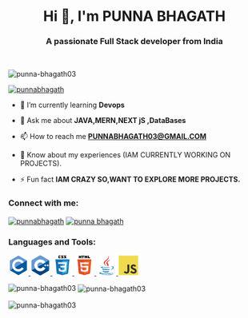 <h1 align="center">Hi 👋, I'm PUNNA BHAGATH</h1>
<h3 align="center">A passionate Full Stack developer from India</h3>
<img align=“right”alt=“coding” width=“400”src=“https://www.google.com/url?sa=i&url=https%3A%2F%2Fgithub.com%2Frudrabarad%2FGifs&psig=AOvVaw2GlqNqR8mewplBjRhka-rQ&ust=1703409194029000&source=images&cd=vfe&opi=89978449&ved=0CBEQjRxqFwoTCMC35fabpYMDFQAAAAAdAAAAABAI”>

<p align="left"> <img src="https://komarev.com/ghpvc/?username=punna-bhagath03&label=Profile%20views&color=0e75b6&style=flat" alt="punna-bhagath03" /> </p>

<p align="left"> <a href="https://twitter.com/punnabhagath" target="blank"><img src="https://img.shields.io/twitter/follow/punnabhagath?logo=twitter&style=for-the-badge" alt="punnabhagath" /></a> </p>


- 🌱 I’m currently learning **Devops**

- 💬 Ask me about **JAVA,MERN,NEXT jS ,DataBases**

- 📫 How to reach me **PUNNABHAGATH03@GMAIL.COM**

- 📄 Know about my experiences (IAM CURRENTLY WORKING ON PROJECTS).

- ⚡ Fun fact **IAM CRAZY SO,WANT TO EXPLORE MORE PROJECTS.**

<h3 align="left">Connect with me:</h3>
<p align="left">
<a href="https://twitter.com/punnabhagath" target="blank"><img align="center" src="https://raw.githubusercontent.com/rahuldkjain/github-profile-readme-generator/master/src/images/icons/Social/twitter.svg" alt="punnabhagath" height="30" width="40" /></a>
<a href="https://linkedin.com/in/punna bhagath" target="blank"><img align="center" src="https://raw.githubusercontent.com/rahuldkjain/github-profile-readme-generator/master/src/images/icons/Social/linked-in-alt.svg" alt="punna bhagath" height="30" width="40" /></a>
</p>

<h3 align="left">Languages and Tools:</h3>
<p align="left"> <a href="https://www.cprogramming.com/" target="_blank" rel="noreferrer"> <img src="https://raw.githubusercontent.com/devicons/devicon/master/icons/c/c-original.svg" alt="c" width="40" height="40"/> </a> <a href="https://www.w3schools.com/cpp/" target="_blank" rel="noreferrer"> <img src="https://raw.githubusercontent.com/devicons/devicon/master/icons/cplusplus/cplusplus-original.svg" alt="cplusplus" width="40" height="40"/> </a> <a href="https://www.w3schools.com/css/" target="_blank" rel="noreferrer"> <img src="https://raw.githubusercontent.com/devicons/devicon/master/icons/css3/css3-original-wordmark.svg" alt="css3" width="40" height="40"/> </a> <a href="https://www.w3.org/html/" target="_blank" rel="noreferrer"> <img src="https://raw.githubusercontent.com/devicons/devicon/master/icons/html5/html5-original-wordmark.svg" alt="html5" width="40" height="40"/> </a> <a href="https://www.java.com" target="_blank" rel="noreferrer"> <img src="https://raw.githubusercontent.com/devicons/devicon/master/icons/java/java-original.svg" alt="java" width="40" height="40"/> </a> <a href="https://developer.mozilla.org/en-US/docs/Web/JavaScript" target="_blank" rel="noreferrer"> <img src="https://raw.githubusercontent.com/devicons/devicon/master/icons/javascript/javascript-original.svg" alt="javascript" width="40" height="40"/> </a> </p>

<p><img align="left" src="https://github-readme-stats.vercel.app/api/top-langs?username=punna-bhagath03&show_icons=true&locale=en&layout=compact" alt="punna-bhagath03" /></p>

<p>&nbsp;<img align="center" src="https://github-readme-stats.vercel.app/api?username=punna-bhagath03&show_icons=true&locale=en" alt="punna-bhagath03" /></p>

<p><img align="center" src="https://github-readme-streak-stats.herokuapp.com/?user=punna-bhagath03&" alt="punna-bhagath03" /></p>
